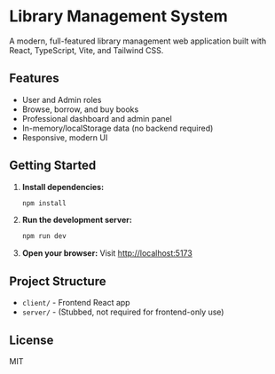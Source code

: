 # Library Management System

A modern, full-featured library management web application built with React, TypeScript, Vite, and Tailwind CSS.

## Features
- User and Admin roles
- Browse, borrow, and buy books
- Professional dashboard and admin panel
- In-memory/localStorage data (no backend required)
- Responsive, modern UI

## Getting Started

1. **Install dependencies:**
   ```sh
   npm install
   ```
2. **Run the development server:**
   ```sh
   npm run dev
   ```
3. **Open your browser:**
   Visit [http://localhost:5173](http://localhost:5173)

## Project Structure
- `client/` - Frontend React app
- `server/` - (Stubbed, not required for frontend-only use)

## License
MIT

